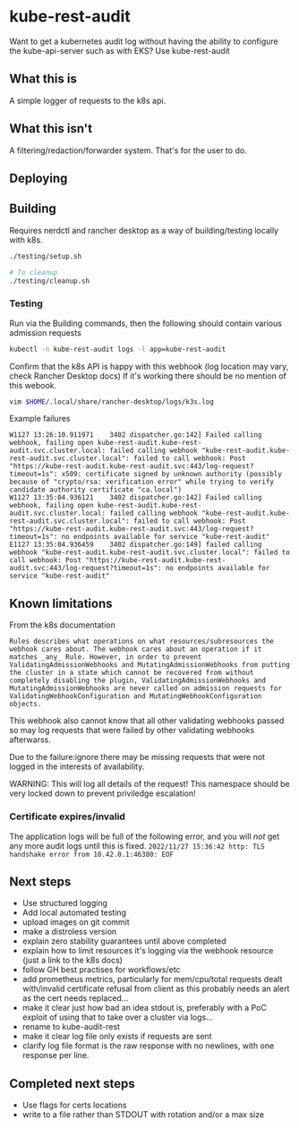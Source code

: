 # kube-rest-audit
Want to get a kubernetes audit log without having the ability to configure the kube-api-server such as with EKS?
Use kube-rest-audit

## What this is
A simple logger of requests to the k8s api.

## What this isn't
A filtering/redaction/forwarder system. That's for the user to do.

## Deploying

## Building
Requires nerdctl and rancher desktop as a way of building/testing locally with k8s.

```bash
./testing/setup.sh

# To cleanup
./testing/cleanup.sh
```

### Testing
Run via the Building commands, then the following should contain various admission requests

```bash
kubectl -n kube-rest-audit logs -l app=kube-rest-audit 
```

Confirm that the k8s API is happy with this webhook (log location may vary, check Rancher Desktop docs)
If it's working there should be no mention of this webook.

```bash
vim $HOME/.local/share/rancher-desktop/logs/k3s.log
```

Example failures

```
W1127 13:26:10.911971    3402 dispatcher.go:142] Failed calling webhook, failing open kube-rest-audit.kube-rest-audit.svc.cluster.local: failed calling webhook "kube-rest-audit.kube-rest-audit.svc.cluster.local": failed to call webhook: Post "https://kube-rest-audit.kube-rest-audit.svc:443/log-request?timeout=1s": x509: certificate signed by unknown authority (possibly because of "crypto/rsa: verification error" while trying to verify candidate authority certificate "ca.local")
W1127 13:35:04.936121    3402 dispatcher.go:142] Failed calling webhook, failing open kube-rest-audit.kube-rest-audit.svc.cluster.local: failed calling webhook "kube-rest-audit.kube-rest-audit.svc.cluster.local": failed to call webhook: Post "https://kube-rest-audit.kube-rest-audit.svc:443/log-request?timeout=1s": no endpoints available for service "kube-rest-audit"
E1127 13:35:04.936459    3402 dispatcher.go:149] failed calling webhook "kube-rest-audit.kube-rest-audit.svc.cluster.local": failed to call webhook: Post "https://kube-rest-audit.kube-rest-audit.svc:443/log-request?timeout=1s": no endpoints available for service "kube-rest-audit"

```

## Known limitations
From the k8s documentation

```text
Rules describes what operations on what resources/subresources the webhook cares about. The webhook cares about an operation if it matches _any_ Rule. However, in order to prevent ValidatingAdmissionWebhooks and MutatingAdmissionWebhooks from putting the cluster in a state which cannot be recovered from without completely disabling the plugin, ValidatingAdmissionWebhooks and MutatingAdmissionWebhooks are never called on admission requests for ValidatingWebhookConfiguration and MutatingWebhookConfiguration objects.
```

This webhook also cannot know that all other validating webhooks passed so may log requests that were failed by other validating webhooks afterwarss.

Due to the failure:ignore there may be missing requests that were not logged in the interests of availability.

WARNING: This will log all details of the request! This namespace should be very locked down to prevent priviledge escalation!

### Certificate expires/invalid
The application logs will be full of the following error, and you will *not* get any more audit logs until this is fixed.
```2022/11/27 15:36:42 http: TLS handshake error from 10.42.0.1:46380: EOF```



## Next steps
* Use structured logging
* Add local automated testing
* upload images on git commit
* make a distroless version
* explain zero stability guarantees until above completed
* explain how to limit resources it's logging via the webhook resource (just a link to the k8s docs)
* follow GH best practises for workflows/etc
* add prometheus metrics, particularly for mem/cpu/total requests dealt with/invalid certificate refusal from client as this probably needs an alert as the cert needs replaced...
* make it clear just how bad an idea stdout is, preferably with a PoC exploit of using that to take over a cluster via logs...
* rename to kube-audit-rest 
* make it clear log file only exists if requests are sent
* clarify log file format is the raw response with no newlines, with one response per line.

## Completed next steps
* Use flags for certs locations
* write to a file rather than STDOUT with rotation and/or a max size
